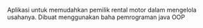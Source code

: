 Aplikasi untuk memudahkan pemilik rental motor dalam mengelola usahanya. Dibuat menggunakan baha pemrograman java OOP
